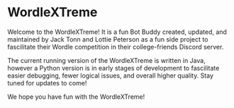 # WordleXTreme
Welcome to the WordleXTreme! It is a fun Bot Buddy created, updated, and maintained by Jack Tonn and Lottie Peterson as a fun side project to fascilitate their Wordle competition in their college-friends Discord server.

The current running version of the WordleXTreme is written in Java, however a Python version is in early stages of development to fascilitate easier debugging, fewer logical issues, and overall higher quality. Stay tuned for updates to come!

We hope you have fun with the WordleXTreme!
 
